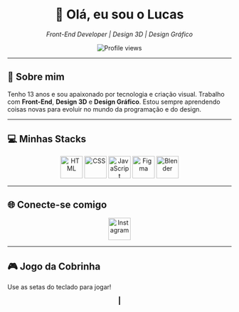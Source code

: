 <div align="center">
  <h1>👋 Olá, eu sou o Lucas</h1>
  <p><em>Front-End Developer | Design 3D | Design Gráfico</em></p>
  
  <img src="https://komarev.com/ghpvc/?username=luckx&color=blue&style=flat" alt="Profile views" />
</div>

---

<h2>🚀 Sobre mim</h2>
<p>
  Tenho 13 anos e sou apaixonado por tecnologia e criação visual.  
  Trabalho com <strong>Front-End</strong>, <strong>Design 3D</strong> e <strong>Design Gráfico</strong>.  
  Estou sempre aprendendo coisas novas para evoluir no mundo da programação e do design.
</p>

---

<h2>💻 Minhas Stacks</h2>
<div align="center">
  <img src="https://skillicons.dev/icons?i=html" alt="HTML" height="50" />
  <img src="https://skillicons.dev/icons?i=css" alt="CSS" height="50" />
  <img src="https://skillicons.dev/icons?i=js" alt="JavaScript" height="50" />
  <img src="https://skillicons.dev/icons?i=figma" alt="Figma" height="50" />
  <img src="https://skillicons.dev/icons?i=blender" alt="Blender" height="50" />
</div>

---

<h2>🌐 Conecte-se comigo</h2>
<div align="center">
  <a href="https://www.instagram.com/luckx.ig" target="_blank">
    <img src="https://skillicons.dev/icons?i=instagram" alt="Instagram" height="50"/>
  </a>
</div>

---

<h2>🎮 Jogo da Cobrinha</h2>
<p>Use as setas do teclado para jogar!</p>
<div style="text-align:center;">
  <canvas id="snakeGame" width="400" height="400" style="border:1px solid #000;"></canvas>
</div>

<script>
const canvas = document.getElementById("snakeGame");
const ctx = canvas.getContext("2d");

const box = 20;
let snake = [{x: 9*box, y: 10*box}];
let direction = "RIGHT";
let food = {
  x: Math.floor(Math.random()*20)*box,
  y: Math.floor(Math.random()*20)*box
};

document.addEventListener("keydown", changeDirection);

function changeDirection(event){
    if(event.key === "ArrowUp" && direction !== "DOWN") direction = "UP";
    if(event.key === "ArrowDown" && direction !== "UP") direction = "DOWN";
    if(event.key === "ArrowLeft" && direction !== "RIGHT") direction = "LEFT";
    if(event.key === "ArrowRight" && direction !== "LEFT") direction = "RIGHT";
}

function draw(){
    ctx.fillStyle = "#f0f0f0";
    ctx.fillRect(0,0,canvas.width,canvas.height);

    for(let i=0; i<snake.length; i++){
        ctx.fillStyle = (i===0) ? "green" : "lightgreen";
        ctx.fillRect(snake[i].x, snake[i].y, box, box);
        ctx.strokeStyle = "white";
        ctx.strokeRect(snake[i].x, snake[i].y, box, box);
    }

    ctx.fillStyle = "red";
    ctx.fillRect(food.x, food.y, box, box);

    let snakeX = snake[0].x;
    let snakeY = snake[0].y;

    if(direction === "LEFT") snakeX -= box;
    if(direction === "RIGHT") snakeX += box;
    if(direction === "UP") snakeY -= box;
    if(direction === "DOWN") snakeY += box;

    if(snakeX === food.x && snakeY === food.y){
        snake.push({});
        food = {
            x: Math.floor(Math.random()*20)*box,
            y: Math.floor(Math.random()*20)*box
        };
    } else {
        snake.pop();
    }

    // colisão
    if(snakeX < 0 || snakeX >= canvas.width || snakeY < 0 || snakeY >= canvas.height || collision(snakeX, snakeY, snake)){
        clearInterval(game);
        alert("Game Over!");
    }

    snake.unshift({x: snakeX, y: snakeY});
}

function collision(x, y, array){
    for(let i=0; i<array.length; i++){
        if(array[i].x === x && array[i].y === y) return true;
    }
    return false;
}

let game = setInterval(draw, 100);
</script>
